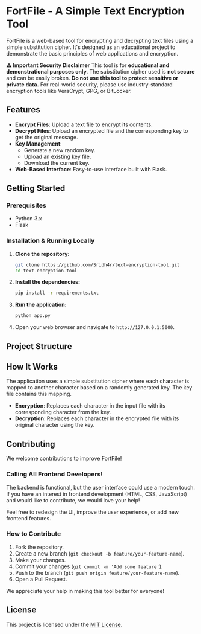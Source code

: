 # FortFile - A Simple Text Encryption Tool

FortFile is a web-based tool for encrypting and decrypting text files using a simple substitution cipher. It's designed as an educational project to demonstrate the basic principles of web applications and encryption.

**⚠️ Important Security Disclaimer**
This tool is for **educational and demonstrational purposes only**. The substitution cipher used is **not secure** and can be easily broken. **Do not use this tool to protect sensitive or private data.** For real-world security, please use industry-standard encryption tools like VeraCrypt, GPG, or BitLocker.

## Features

-   **Encrypt Files**: Upload a text file to encrypt its contents.
-   **Decrypt Files**: Upload an encrypted file and the corresponding key to get the original message.
-   **Key Management**:
    -   Generate a new random key.
    -   Upload an existing key file.
    -   Download the current key.
-   **Web-Based Interface**: Easy-to-use interface built with Flask.

## Getting Started

### Prerequisites

-   Python 3.x
-   Flask

### Installation & Running Locally

1.  **Clone the repository:**
    ```bash
    git clone https://github.com/Sridh4r/text-encryption-tool.git
    cd text-encryption-tool
    ```

2.  **Install the dependencies:**
    ```bash
    pip install -r requirements.txt
    ```

3.  **Run the application:**
    ```bash
    python app.py
    ```

4.  Open your web browser and navigate to `http://127.0.0.1:5000`.

## Project Structure

## How It Works

The application uses a simple substitution cipher where each character is mapped to another character based on a randomly generated key. The key file contains this mapping.

-   **Encryption**: Replaces each character in the input file with its corresponding character from the key.
-   **Decryption**: Replaces each character in the encrypted file with its original character using the key.

## Contributing

We welcome contributions to improve FortFile!

### Calling All Frontend Developers!

The backend is functional, but the user interface could use a modern touch. If you have an interest in frontend development (HTML, CSS, JavaScript) and would like to contribute, we would love your help!

Feel free to redesign the UI, improve the user experience, or add new frontend features.

### How to Contribute

1.  Fork the repository.
2.  Create a new branch (`git checkout -b feature/your-feature-name`).
3.  Make your changes.
4.  Commit your changes (`git commit -m 'Add some feature'`).
5.  Push to the branch (`git push origin feature/your-feature-name`).
6.  Open a Pull Request.

We appreciate your help in making this tool better for everyone!

## License
This project is licensed under the [MIT License](LICENSE).
